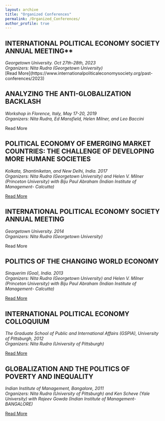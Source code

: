 ```yaml
---
layout: archive
title: "Organized Conferences"
permalink: /Organized_Conferences/
author_profile: true
---
```


<!-- {% if site.author.googlescholar %}
  <div class="wordwrap">You can also find my articles on <a href="{{site.author.googlescholar}}">my Google Scholar profile</a>.</div>
{% endif %} -->


## INTERNATIONAL POLITICAL ECONOMY SOCIETY ANNUAL MEETING**

<address>
 Georgetown University. Oct 27th-28th, 2023<br /> Organizers: Nita Rudra (Georgetown University)
</address>
[Read More](https://www.internationalpoliticaleconomysociety.org/past-conferences/2023) 

## ANALYZING THE ANTI-GLOBALIZATION BACKLASH

<address>
 Workshop in Florence, Italy, May 17-20, 2019<br /> Organizers: Nita Rudra, Ed Mansfield, Helen Milner, and Leo Baccini
</address>

Read More

## POLITICAL ECONOMY OF EMERGING MARKET COUNTRIES: THE CHALLENGE OF DEVELOPING MORE HUMANE SOCIETIES

<address>
 Kolkata, Shantiniketan, and New Delhi, India. 2017<br /> Organizers: Nita Rudra (Georgetown University) and Helen V. Milner (Princeton University) with Biju Paul Abraham (Indian Institute of Management- Calcutta)
</address>

[Read More](./files/POLITICAL_ECONOMY_OF_EMERGING_MARKET_COUNTRIES.pdf)

## INTERNATIONAL POLITICAL ECONOMY SOCIETY ANNUAL MEETING

<address>
 Georgetown University. 2014<br /> Organizers: Nita Rudra (Georgetown University)
</address>

Read More

## POLITICS OF THE CHANGING WORLD ECONOMY

<address>
 Sinquerim (Goa), India. 2013<br /> Organizers: Nita Rudra (Georgetown University) and Helen V. Milner (Princeton University) with Biju Paul Abraham (Indian Institute of Management- Calcutta)
</address>

[Read More](Nita-Rudra/files/POLITICS-OF-THE-CHANGING-WORLD-ECONOMY.pdf)

## INTERNATIONAL POLITICAL ECONOMY COLLOQUIUM

<address>
 The Graduate School of Public and International Affairs (GSPIA), University of Pittsburgh, 2012<br /> Organizers: Nita Rudra (University of Pittsburgh)
</address>

[Read More](files/INTERNATIONAL-POLITICAL-ECONOMY-COLLOQUIUM.pdf)

## GLOBALIZATION AND THE POLITICS OF POVERTY AND INEQUALITY

<address>
 Indian Institute of Management, Bangalore, 2011<br /> Organizers: Nita Rudra (University of Pittsburgh) and Ken Scheve (Yale University) with Rajeev Gowda (Indian Institute of Management- BANGALORE)
</address>

[Read More](files/GLOBALIZATION-AND-THE-POLITICS-OF-POVERTY-AND-INEQUALITY.pdf)
